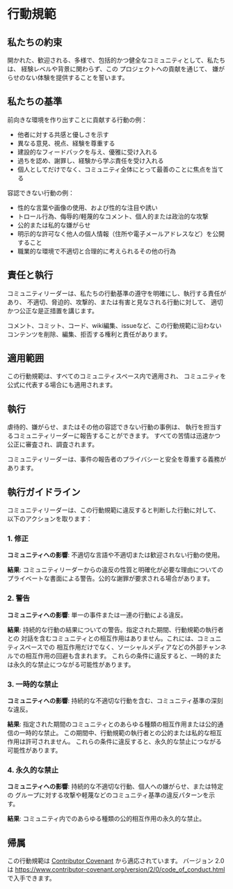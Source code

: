 # 行動規範

## 私たちの約束

開かれた、歓迎される、多様で、包括的かつ健全なコミュニティとして、私たちは、
経験レベルや背景に関わらず、この プロジェクトへの貢献を通じて、
嫌がらせのない体験を提供することを誓います。

## 私たちの基準

前向きな環境を作り出すことに貢献する行動の例：

* 他者に対する共感と優しさを示す
* 異なる意見、視点、経験を尊重する
* 建設的なフィードバックを与え、優雅に受け入れる
* 過ちを認め、謝罪し、経験から学ぶ責任を受け入れる
* 個人としてだけでなく、コミュニティ全体にとって最善のことに焦点を当てる

容認できない行動の例：

* 性的な言葉や画像の使用、および性的な注目や誘い
* トロール行為、侮辱的/軽蔑的なコメント、個人的または政治的な攻撃
* 公的または私的な嫌がらせ
* 明示的な許可なく他人の個人情報（住所や電子メールアドレスなど）を公開すること
* 職業的な環境で不適切と合理的に考えられるその他の行為

## 責任と執行

コミュニティリーダーは、私たちの行動基準の遵守を明確にし、執行する責任があり、
不適切、脅迫的、攻撃的、または有害と見なされる行動に対して、
適切かつ公正な是正措置を講じます。

コメント、コミット、コード、wiki編集、issueなど、この行動規範に沿わない
コンテンツを削除、編集、拒否する権利と責任があります。

## 適用範囲

この行動規範は、すべてのコミュニティスペース内で適用され、
コミュニティを公式に代表する場合にも適用されます。

## 執行

虐待的、嫌がらせ、またはその他の容認できない行動の事例は、
執行を担当するコミュニティリーダーに報告することができます。
すべての苦情は迅速かつ公正に審査され、調査されます。

コミュニティリーダーは、事件の報告者のプライバシーと安全を尊重する義務があります。

## 執行ガイドライン

コミュニティリーダーは、この行動規範に違反すると判断した行動に対して、
以下のアクションを取ります：

### 1. 修正

**コミュニティへの影響**: 不適切な言語や不適切または歓迎されない行動の使用。

**結果**: コミュニティリーダーからの違反の性質と明確化が必要な理由についての
プライベートな書面による警告。公的な謝罪が要求される場合があります。

### 2. 警告

**コミュニティへの影響**: 単一の事件または一連の行動による違反。

**結果**: 持続的な行動の結果についての警告。指定された期間、行動規範の執行者との
対話を含むコミュニティとの相互作用はありません。これには、コミュニティスペースでの
相互作用だけでなく、ソーシャルメディアなどの外部チャンネルでの相互作用の回避も含まれます。
これらの条件に違反すると、一時的または永久的な禁止につながる可能性があります。

### 3. 一時的な禁止

**コミュニティへの影響**: 持続的な不適切な行動を含む、コミュニティ基準の深刻な違反。

**結果**: 指定された期間のコミュニティとのあらゆる種類の相互作用または公的通信の一時的な禁止。
この期間中、行動規範の執行者との公的または私的な相互作用は許可されません。
これらの条件に違反すると、永久的な禁止につながる可能性があります。

### 4. 永久的な禁止

**コミュニティへの影響**: 持続的な不適切な行動、個人への嫌がらせ、または特定の
グループに対する攻撃や軽蔑などのコミュニティ基準の違反パターンを示す。

**結果**: コミュニティ内でのあらゆる種類の公的相互作用の永久的な禁止。

## 帰属

この行動規範は [Contributor Covenant](https://www.contributor-covenant.org) から適応されています。
バージョン 2.0 は https://www.contributor-covenant.org/version/2/0/code_of_conduct.html で入手できます。
